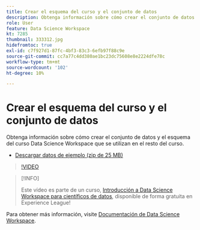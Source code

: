 ```yaml
---
title: Crear el esquema del curso y el conjunto de datos
description: Obtenga información sobre cómo crear el conjunto de datos y el esquema del curso Data Science Workspace que se utilizan en el resto del curso.
role: User
feature: Data Science Workspace
kt: 7285
thumbnail: 333312.jpg
hidefromtoc: true
exl-id: c7f927d1-87fc-4bf3-83c3-6efb97f88c9e
source-git-commit: cc7a77c4dd380ae1bc23dc75608e8e2224dfe78c
workflow-type: tm+mt
source-wordcount: '102'
ht-degree: 10%

---
```


# Crear el esquema del curso y el conjunto de datos

Obtenga información sobre cómo crear el conjunto de datos y el esquema del curso Data Science Workspace que se utilizan en el resto del curso.

* [Descargar datos de ejemplo (zip de 25 MB)](../assets/DSW-course-sample-assets.zip)

>[!VIDEO](https://video.tv.adobe.com/v/333312?quality=12&learn=on)

>[!INFO]
>
> Este vídeo es parte de un curso, [Introducción a Data Science Workspace para científicos de datos](https://experienceleague.adobe.com/?recommended=ExperiencePlatform-U-1-2021.1.dsw), disponible de forma gratuita en Experience League!

Para obtener más información, visite [Documentación de Data Science Workspace](https://experienceleague.adobe.com/docs/experience-platform/data-science-workspace/home.html?lang=es).
